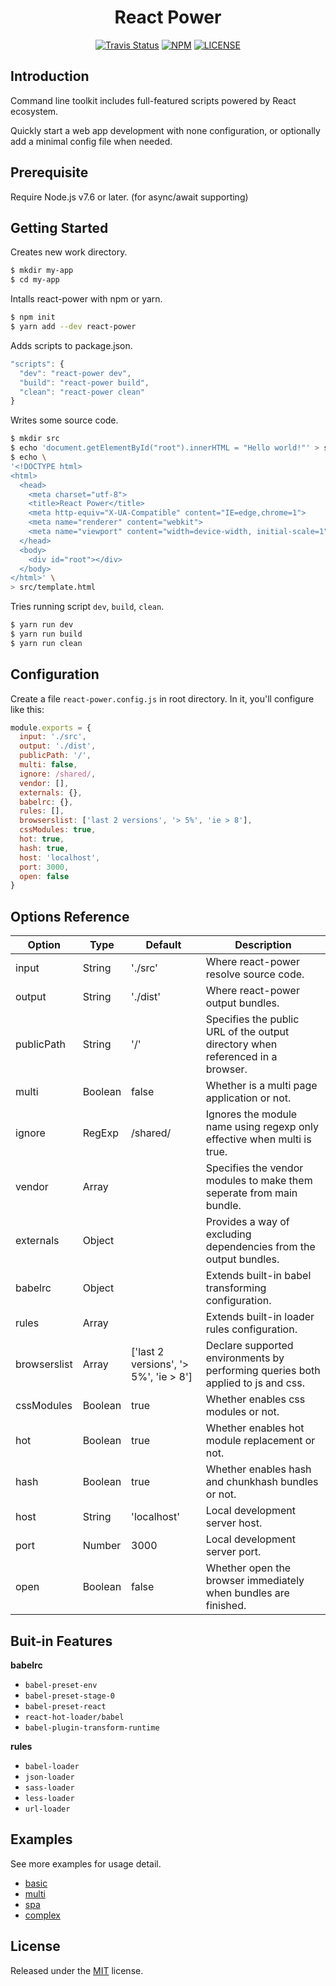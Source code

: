 <h1 align="center">React Power</h1>

<p align="center">
  <a href="https://travis-ci.org/chikara-chan/react-power"><img alt="Travis Status" src="https://img.shields.io/travis/chikara-chan/react-power/master.svg"></a>
  <a href="https://www.npmjs.com/package/react-power"><img alt="NPM" src="https://img.shields.io/npm/v/react-power.svg"></a>
  <a href="https://github.com/chikara-chan/react-power/blob/master/LICENSE"><img alt="LICENSE" src="https://img.shields.io/npm/l/react-power.svg"></a>
</p>

## Introduction

Command line toolkit includes full-featured scripts powered by React ecosystem.

Quickly start a web app development with none configuration, or optionally add a minimal config file when needed.

## Prerequisite

Require Node.js v7.6 or later. (for async/await supporting)

## Getting Started

Creates new work directory.
``` bash
$ mkdir my-app
$ cd my-app
```
Intalls react-power with npm or yarn.
``` bash
$ npm init
$ yarn add --dev react-power
```
Adds scripts to package.json.
``` js
"scripts": {
  "dev": "react-power dev",
  "build": "react-power build",
  "clean": "react-power clean"
}
```
Writes some source code.
``` bash
$ mkdir src
$ echo 'document.getElementById("root").innerHTML = "Hello world!"' > src/index.js
$ echo \
'<!DOCTYPE html>
<html>
  <head>
    <meta charset="utf-8">
    <title>React Power</title>
    <meta http-equiv="X-UA-Compatible" content="IE=edge,chrome=1">
    <meta name="renderer" content="webkit">
    <meta name="viewport" content="width=device-width, initial-scale=1">
  </head>
  <body>
    <div id="root"></div>
  </body>
</html>' \
> src/template.html
```
Tries running script `dev`, `build`, `clean`.
``` bash
$ yarn run dev
$ yarn run build
$ yarn run clean
```
## Configuration

Create a file `react-power.config.js` in root directory. In it, you'll configure like this:

``` js
module.exports = {
  input: './src',
  output: './dist',
  publicPath: '/',
  multi: false,
  ignore: /shared/,
  vendor: [],
  externals: {},
  babelrc: {},
  rules: [],
  browserslist: ['last 2 versions', '> 5%', 'ie > 8'],
  cssModules: true,
  hot: true,
  hash: true,
  host: 'localhost',
  port: 3000,
  open: false
}
```

## Options Reference

Option | Type | Default | Description
--- | --- | --- | ---
input | String | './src' | Where react-power resolve source code.
output | String | './dist' |  Where react-power output bundles.
publicPath | String | '/' | Specifies the public URL of the output directory when referenced in a browser.
multi | Boolean | false | Whether is a multi page application or not.
ignore | RegExp | /shared/ | Ignores the module name using regexp only effective when multi is true.
vendor | Array |  | Specifies the vendor modules to make them seperate from main bundle.
externals | Object |  | Provides a way of excluding dependencies from the output bundles.
babelrc | Object |  | Extends built-in babel transforming configuration.
rules | Array |  | Extends built-in loader rules configuration.
browserslist | Array | ['last 2 versions', '> 5%', 'ie > 8'] | Declare supported environments by performing queries both applied to js and css.
cssModules | Boolean | true | Whether enables css modules or not.
hot | Boolean | true | Whether enables hot module replacement or not.
hash | Boolean | true | Whether enables hash and chunkhash bundles or not.
host | String | 'localhost' | Local development server host.
port | Number | 3000 | Local development server port.
open | Boolean | false | Whether open the browser immediately when bundles are finished.

## Buit-in Features

**babelrc**
- `babel-preset-env`
- `babel-preset-stage-0`
- `babel-preset-react`
- `react-hot-loader/babel`
- `babel-plugin-transform-runtime`

**rules**
- `babel-loader`
- `json-loader`
- `sass-loader`
- `less-loader`
- `url-loader`

## Examples

See more examples for usage detail.
- [basic](https://github.com/chikara-chan/react-power/tree/master/examples/basic)
- [multi](https://github.com/chikara-chan/react-power/tree/master/examples/multi)
- [spa](https://github.com/chikara-chan/react-power/tree/master/examples/spa)
- [complex](https://github.com/chikara-chan/react-power/tree/master/examples/complex)

## License

Released under the [MIT](https://github.com/chikara-chan/react-power/blob/master/LICENSE) license.
